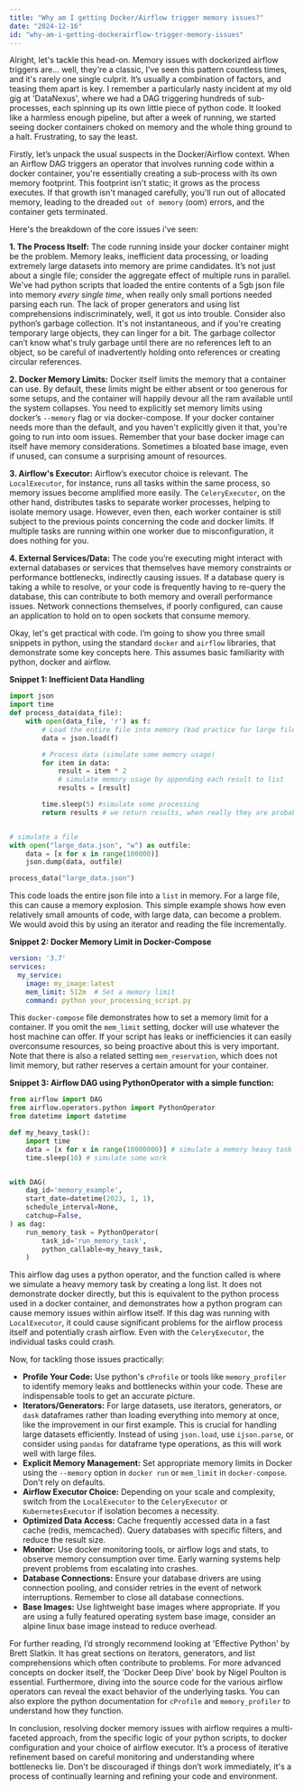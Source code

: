 ```yaml
---
title: "Why am I getting Docker/Airflow trigger memory issues?"
date: "2024-12-16"
id: "why-am-i-getting-dockerairflow-trigger-memory-issues"
---
```


Alright, let's tackle this head-on. Memory issues with dockerized airflow triggers are… well, they're a classic, I've seen this pattern countless times, and it's rarely one single culprit. It’s usually a combination of factors, and teasing them apart is key. I remember a particularly nasty incident at my old gig at 'DataNexus', where we had a DAG triggering hundreds of sub-processes, each spinning up its own little piece of python code. It looked like a harmless enough pipeline, but after a week of running, we started seeing docker containers choked on memory and the whole thing ground to a halt. Frustrating, to say the least.

Firstly, let’s unpack the usual suspects in the Docker/Airflow context. When an Airflow DAG triggers an operator that involves running code within a docker container, you're essentially creating a sub-process with its own memory footprint. This footprint isn't static; it grows as the process executes. If that growth isn't managed carefully, you'll run out of allocated memory, leading to the dreaded `out of memory` (oom) errors, and the container gets terminated.

Here's the breakdown of the core issues i've seen:

**1. The Process Itself:** The code running inside your docker container might be the problem. Memory leaks, inefficient data processing, or loading extremely large datasets into memory are prime candidates. It’s not just about a single file; consider the aggregate effect of multiple runs in parallel. We've had python scripts that loaded the entire contents of a 5gb json file into memory *every single time*, when really only small portions needed parsing each run. The lack of proper generators and using list comprehensions indiscriminately, well, it got us into trouble. Consider also python’s garbage collection. It's not instantaneous, and if you're creating temporary large objects, they can linger for a bit. The garbage collector can’t know what's truly garbage until there are no references left to an object, so be careful of inadvertently holding onto references or creating circular references.

**2. Docker Memory Limits:** Docker itself limits the memory that a container can use. By default, these limits might be either absent or too generous for some setups, and the container will happily devour all the ram available until the system collapses. You need to explicitly set memory limits using docker’s `--memory` flag or via docker-compose. If your docker container needs more than the default, and you haven't explicitly given it that, you're going to run into oom issues. Remember that your base docker image can itself have memory considerations. Sometimes a bloated base image, even if unused, can consume a surprising amount of resources.

**3. Airflow's Executor:** Airflow’s executor choice is relevant. The `LocalExecutor`, for instance, runs all tasks within the same process, so memory issues become amplified more easily. The `CeleryExecutor`, on the other hand, distributes tasks to separate worker processes, helping to isolate memory usage. However, even then, each worker container is still subject to the previous points concerning the code and docker limits. If multiple tasks are running within one worker due to misconfiguration, it does nothing for you.

**4. External Services/Data:** The code you’re executing might interact with external databases or services that themselves have memory constraints or performance bottlenecks, indirectly causing issues. If a database query is taking a while to resolve, or your code is frequently having to re-query the database, this can contribute to both memory and overall performance issues. Network connections themselves, if poorly configured, can cause an application to hold on to open sockets that consume memory.

Okay, let's get practical with code. I’m going to show you three small snippets in python, using the standard `docker` and `airflow` libraries, that demonstrate some key concepts here. This assumes basic familiarity with python, docker and airflow.

**Snippet 1: Inefficient Data Handling**

```python
import json
import time
def process_data(data_file):
    with open(data_file, 'r') as f:
        # Load the entire file into memory (bad practice for large files!)
        data = json.load(f)

        # Process data (simulate some memory usage)
        for item in data:
            result = item * 2
            # simulate memory usage by appending each result to list
            results = [result]

        time.sleep(5) #simulate some processing
        return results # we return results, when really they are probably useless now


# simulate a file
with open("large_data.json", "w") as outfile:
    data = [x for x in range(100000)]
    json.dump(data, outfile)

process_data("large_data.json")
```

This code loads the entire json file into a `list` in memory. For a large file, this can cause a memory explosion. This simple example shows how even relatively small amounts of code, with large data, can become a problem. We would avoid this by using an iterator and reading the file incrementally.

**Snippet 2: Docker Memory Limit in Docker-Compose**

```yaml
version: '3.7'
services:
  my_service:
    image: my_image:latest
    mem_limit: 512m  # Set a memory limit
    command: python your_processing_script.py
```

This `docker-compose` file demonstrates how to set a memory limit for a container. If you omit the `mem_limit` setting, docker will use whatever the host machine can offer. If your script has leaks or inefficiencies it can easily overconsume resources, so being proactive about this is very important. Note that there is also a related setting `mem_reservation`, which does not limit memory, but rather reserves a certain amount for your container.

**Snippet 3: Airflow DAG using PythonOperator with a simple function:**
```python
from airflow import DAG
from airflow.operators.python import PythonOperator
from datetime import datetime

def my_heavy_task():
    import time
    data = [x for x in range(10000000)] # simulate a memory heavy task
    time.sleep(10) # simulate some work


with DAG(
    dag_id='memory_example',
    start_date=datetime(2023, 1, 1),
    schedule_interval=None,
    catchup=False,
) as dag:
    run_memory_task = PythonOperator(
        task_id='run_memory_task',
        python_callable=my_heavy_task,
    )
```

This airflow dag uses a python operator, and the function called is where we simulate a heavy memory task by creating a long list. It does not demonstrate docker directly, but this is equivalent to the python process used in a docker container, and demonstrates how a python program can cause memory issues within airflow itself. If this dag was running with `LocalExecutor`, it could cause significant problems for the airflow process itself and potentially crash airflow. Even with the `CeleryExecutor`, the individual tasks could crash.

Now, for tackling those issues practically:

*   **Profile Your Code:** Use python's `cProfile` or tools like `memory_profiler` to identify memory leaks and bottlenecks within your code. These are indispensable tools to get an accurate picture.
*   **Iterators/Generators:** For large datasets, use iterators, generators, or `dask` dataframes rather than loading everything into memory at once, like the improvement in our first example. This is crucial for handling large datasets efficiently. Instead of using `json.load`, use `ijson.parse`, or consider using `pandas` for dataframe type operations, as this will work well with large files.
*   **Explicit Memory Management:** Set appropriate memory limits in Docker using the `--memory` option in `docker run` or `mem_limit` in `docker-compose`. Don't rely on defaults.
*   **Airflow Executor Choice:** Depending on your scale and complexity, switch from the `LocalExecutor` to the `CeleryExecutor` or `KubernetesExecutor` if isolation becomes a necessity.
*   **Optimized Data Access:** Cache frequently accessed data in a fast cache (redis, memcached). Query databases with specific filters, and reduce the result size.
*   **Monitor:** Use docker monitoring tools, or airflow logs and stats, to observe memory consumption over time. Early warning systems help prevent problems from escalating into crashes.
*   **Database Connections:** Ensure your database drivers are using connection pooling, and consider retries in the event of network interruptions. Remember to close all database connections.
*   **Base Images:** Use lightweight base images where appropriate. If you are using a fully featured operating system base image, consider an alpine linux base image instead to reduce overhead.

For further reading, I’d strongly recommend looking at 'Effective Python' by Brett Slatkin. It has great sections on iterators, generators, and list comprehensions which often contribute to problems. For more advanced concepts on docker itself, the 'Docker Deep Dive' book by Nigel Poulton is essential. Furthermore, diving into the source code for the various airflow operators can reveal the exact behavior of the underlying tasks. You can also explore the python documentation for `cProfile` and `memory_profiler` to understand how they function.

In conclusion, resolving docker memory issues with airflow requires a multi-faceted approach, from the specific logic of your python scripts, to docker configuration and your choice of airflow executor. It’s a process of iterative refinement based on careful monitoring and understanding where bottlenecks lie. Don't be discouraged if things don’t work immediately, it's a process of continually learning and refining your code and environment.
